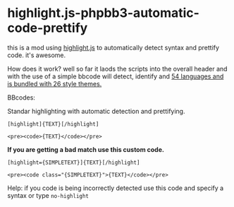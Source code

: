 highlight.js-phpbb3-automatic-code-prettify
===========================================

this is a mod using [highlight.js](http://softwaremaniacs.org/soft/highlight/en/) to automatically detect syntax and prettify code. it's awesome.

How does it work? well so far it laods the scripts into the overall header and with the use of a simple bbcode will detect, identify and [54 languages and is bundled with 26 style themes.](http://softwaremaniacs.org/media/soft/highlight/test.html)


BBcodes:

Standar highlighting with automatic detection and prettifying. 

`[highlight]{TEXT}[/highlight]`

`<pre><code>{TEXT}</code></pre>`

**If you are getting a bad match use this custom code.**


`[highlight={SIMPLETEXT}]{TEXT}[/highlight]`

`<pre><code class="{SIMPLETEXT}">{TEXT}</code></pre>`

Help: if you code is being incorrectly detected use this code and specify a syntax or type `no-highlight`